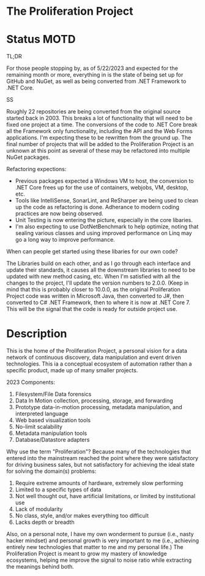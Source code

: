 # The Proliferation Project

# Status MOTD

TL;DR

For those people stopping by, as of 5/22/2023 and expected for the remaining month or more, everything in is the state of being set up for GitHub and NuGet, as well as being converted from .NET Framework to .NET Core.

SS

Roughly 22 repositories are being converted from the original source started back in 2003.  This breaks a lot of functionality that will need to be fixed one project at a time.  The conversions of the code to .NET Core break all the Framework only functionality, including the API and the Web Forms applications.  I'm expecting these to be rewritten from the ground up.  The final number of projects that will be added to the Proliferation Project is an unknown at this point as several of these may be refactored into multiple NuGet packages.

Refactoring expections:

- Previous packages expected a Windows VM to host, the conversion to .NET Core frees up for the use of containers, webjobs, VM, desktop, etc.
- Tools like IntelliSense, SonarLint, and ReSharper are being used to clean up the code as refactoring is done.  Adherance to modern coding practices are now being observed.
- Unit Testing is now entering the picture, especially in the core libaries.  
- I'm also expecting to use DotNetBenchmark to help optimize, noting that sealing various classes and using improved performance on Linq may go a long way to improve performance.

When can people get started using these libaries for our own code?

The Libraries build on each other, and as I go through each interface and update their standards, it causes all the downstream libraries to need to be updated with new method casing, etc.  When I'm satisfied with all the changes to the project, I'll update the version numbers to 2.0.0.  (Keep in mind that this is probably closer to 10.0.0, as the original Proliferation Project code was written in Microsoft Java, then converted to J#, then converted to C# .NET Framework, then to where it is now at .NET Core 7.  This will be the signal that the code is ready for outside project use.

# Description

This is the home of the Proliferation Project, a personal vision for a data network of continuous discovery, data manipulation and event driven technologies.  This ia a conceptual ecosystem of automation rather than a specific product, made up of many smaller projects.

2023 Components:

1) Filesystem/File Data forensics
2) Data In Motion collection, processing, storage, and forwarding
3) Prototype data-in-motion processing, metadata manipulation, and interpreted language
4) Web based visualization tools
5) No-limit scalability
6) Metadata manipulation tools
7) Database/Datastore adapters

Why use the term "Proliferation"?  Because many of the technologies that entered into the mainstream reached the point where they were satisfactory for driving business sales, but not satisfactory for achieving the ideal state for solving the domain(s) problems:

1) Require extreme amounts of hardware, extremely slow performing
2) Limited to a specific types of data
3) Not well thought out, have artificial limitations, or limited by institutional use
4) Lack of modularity
5) No class, style, and/or makes everything too difficult
6) Lacks depth or breadth

Also, on a personal note, I have my own wonderment to pursue (i.e., nasty hacker mindset) and personal growth is very important to me (i.e., achieving entirely new technologies that matter to me and my personal life.)  The Proliferation Project is meant to grow my mastery of knowledge ecosystems, helping me improve the signal to noise ratio while extracting the meanings behind both.
